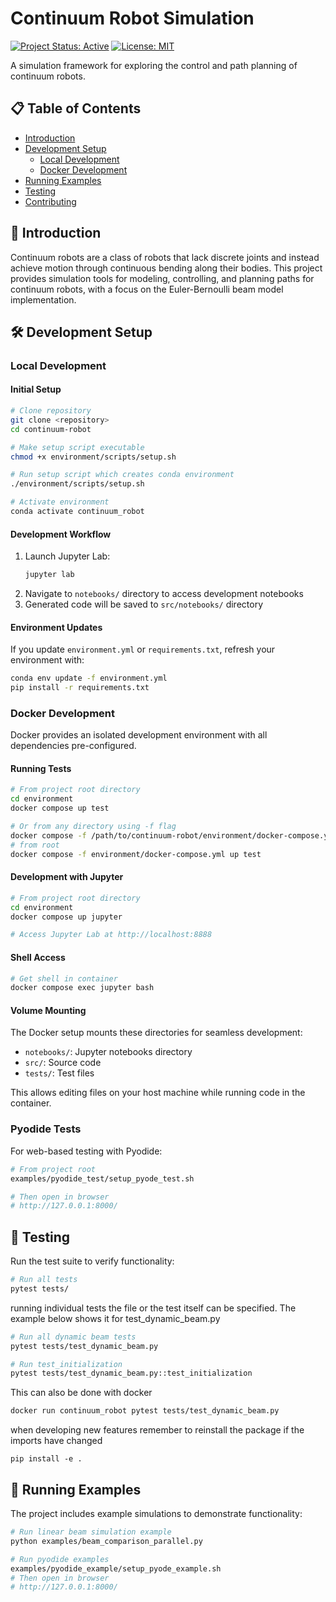 # Continuum Robot Simulation

[![Project Status: Active](https://img.shields.io/badge/Project%20Status-Active-green.svg)](https://github.com/yourusername/continuum-robot)
[![License: MIT](https://img.shields.io/badge/License-MIT-yellow.svg)](https://opensource.org/licenses/MIT)

A simulation framework for exploring the control and path planning of continuum robots.

## 📋 Table of Contents

- [Introduction](#introduction)
- [Development Setup](#development-setup)
  - [Local Development](#local-development)
  - [Docker Development](#docker-development)
- [Running Examples](#running-examples)
- [Testing](#testing)
- [Contributing](#contributing)

## 🤖 Introduction

Continuum robots are a class of robots that lack discrete joints and instead achieve motion through continuous bending along their bodies. This project provides simulation tools for modeling, controlling, and planning paths for continuum robots, with a focus on the Euler-Bernoulli beam model implementation.

## 🛠️ Development Setup

### Local Development

#### Initial Setup

```bash
# Clone repository
git clone <repository>
cd continuum-robot

# Make setup script executable
chmod +x environment/scripts/setup.sh

# Run setup script which creates conda environment
./environment/scripts/setup.sh

# Activate environment
conda activate continuum_robot
```

#### Development Workflow

1. Launch Jupyter Lab:
   ```bash
   jupyter lab
   ```
2. Navigate to `notebooks/` directory to access development notebooks
3. Generated code will be saved to `src/notebooks/` directory

#### Environment Updates

If you update `environment.yml` or `requirements.txt`, refresh your environment with:

```bash
conda env update -f environment.yml
pip install -r requirements.txt
```

### Docker Development

Docker provides an isolated development environment with all dependencies pre-configured.

#### Running Tests

```bash
# From project root directory
cd environment
docker compose up test

# Or from any directory using -f flag
docker compose -f /path/to/continuum-robot/environment/docker-compose.yml up test
# from root
docker compose -f environment/docker-compose.yml up test
```

#### Development with Jupyter

```bash
# From project root directory
cd environment
docker compose up jupyter

# Access Jupyter Lab at http://localhost:8888
```

#### Shell Access

```bash
# Get shell in container
docker compose exec jupyter bash
```

#### Volume Mounting

The Docker setup mounts these directories for seamless development:
- `notebooks/`: Jupyter notebooks directory
- `src/`: Source code
- `tests/`: Test files

This allows editing files on your host machine while running code in the container.

### Pyodide Tests

For web-based testing with Pyodide:

```bash
# From project root
examples/pyodide_test/setup_pyode_test.sh

# Then open in browser
# http://127.0.0.1:8000/
```

## 🧪 Testing

Run the test suite to verify functionality:

```bash
# Run all tests
pytest tests/
```
running individual tests the file or the test itself can be specified. The example below shows it for test_dynamic_beam.py

```bash
# Run all dynamic beam tests
pytest tests/test_dynamic_beam.py

# Run test_initialization
pytest tests/test_dynamic_beam.py::test_initialization
```

This can also be done with docker

```bash
docker run continuum_robot pytest tests/test_dynamic_beam.py
```

when developing new features remember to reinstall the package if the imports have changed

```
pip install -e .
```

## 🏃 Running Examples

The project includes example simulations to demonstrate functionality:

```bash
# Run linear beam simulation example
python examples/beam_comparison_parallel.py

# Run pyodide examples
examples/pyodide_example/setup_pyode_example.sh
# Then open in browser
# http://127.0.0.1:8000/
```
